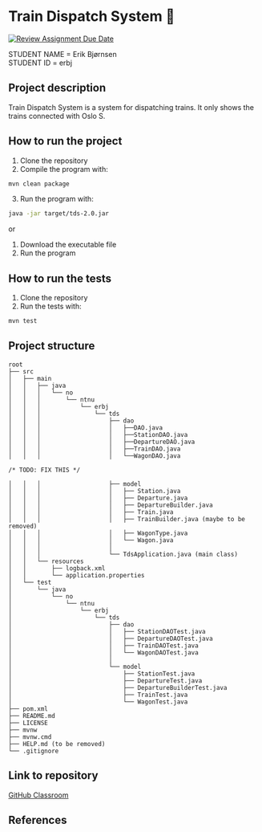# Train Dispatch System 🚂

[![Review Assignment Due Date](https://classroom.github.com/assets/deadline-readme-button-24ddc0f5d75046c5622901739e7c5dd533143b0c8e959d652212380cedb1ea36.svg)](https://classroom.github.com/a/HVrmLnmo)

STUDENT NAME = Erik Bjørnsen  
STUDENT ID = erbj

## Project description

Train Dispatch System is a system for dispatching trains. It only shows the trains connected with Oslo S.

## How to run the project

1. Clone the repository
2. Compile the program with:

```bash
mvn clean package
```

3. Run the program with:

```bash
java -jar target/tds-2.0.jar
```

or

1. Download the executable file
2. Run the program

## How to run the tests

1. Clone the repository
2. Run the tests with:

```bash
mvn test
```

## Project structure

```
root
├── src
│   ├── main
│   │   ├── java
│   │   │   └── no
│   │   │       └── ntnu
│   │   │           └── erbj
│   │   │               └── tds
│   │   │                   ├── dao
│   │   │                   │   ├──DAO.java
│   │   │                   │   ├──StationDAO.java
│   │   │                   │   ├──DepartureDAO.java
│   │   │                   │   ├──TrainDAO.java
│   │   │                   │   └──WagonDAO.java

/* TODO: FIX THIS */

│   │   │                   ├── model
│   │   │                   │   ├── Station.java
│   │   │                   │   ├── Departure.java
│   │   │                   │   ├── DepartureBuilder.java
│   │   │                   │   ├── Train.java
│   │   │                   │   ├── TrainBuilder.java (maybe to be removed)
│   │   │                   │   ├── WagonType.java
│   │   │                   │   └── Wagon.java
│   │   │                   │
│   │   │                   └── TdsApplication.java (main class)
│   │   └── resources
│   │       ├── logback.xml
│   │       └── application.properties
│   └── test
│       └── java
│           └── no
│               └── ntnu
│                   └── erbj   
│                       └── tds
│                           ├── dao
│                           │   ├── StationDAOTest.java
│                           │   ├── DepartureDAOTest.java
│                           │   ├── TrainDAOTest.java
│                           │   └── WagonDAOTest.java
│                           │
│                           └── model
│                               ├── StationTest.java
│                               ├── DepartureTest.java
│                               ├── DepartureBuilderTest.java
│                               ├── TrainTest.java
│                               └── WagonTest.java
├── pom.xml
├── README.md
├── LICENSE
├── mvnw
├── mvnw.cmd
├── HELP.md (to be removed)
└── .gitignore
```

## Link to repository

[GitHub Classroom](https://github.com/NTNU-BIDATA-IDATG1003-2023/mappe-idatg1003-traindispatchsystem-erikbjo)

## References
